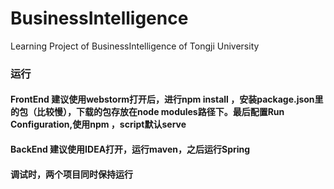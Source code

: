 # BusinessIntelligence
Learning Project of BusinessIntelligence of Tongji University 



### 运行

#### FrontEnd 建议使用webstorm打开后，进行npm install ，安装package.json里的包（比较慢），下载的包存放在node modules路径下。最后配置Run Configuration,使用npm ，script默认serve



#### BackEnd 建议使用IDEA打开，运行maven，之后运行Spring



#### 调试时，两个项目同时保持运行